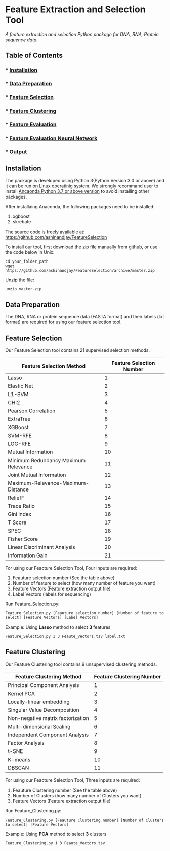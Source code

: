 # Feature Extraction and Selection Tool
*A feature extraction and selection Python package for DNA, RNA, Protein sequence data.*

## Table of Contents

### * [Installation](#Installation)
### * [Data Preparation](#Data-Preparation)

### * [Feature Selection](#Feature-Selection)
### * [Feature Clustering](#Feature-Clustering)
### * [Feature Evaluation](#Feature-Evaluation)
### * [Feature Evaluation Neural Network](#Feature-Evaluation-Neural-Network)
### * [Output](#Output)

## Installation

The package is developed using Python 3(Python Version 3.0 or above) and it can be run on Linux operatinig system. We strongly recommand user to install [Ancaonda Python 3.7 or above version](https://www.anaconda.com/distribution/) to avoid installing other packages.

After installaing Anaconda, the following packages need to be installed:
1. xgboost
2. skrebate

The source code is freely available at: https://github.com/ashinandjay/FeatureSelection

To install our tool, first download the zip file manually from github, or use the code below in Unix:
```{r,engine='bash',eval=FALSE, download}
cd your_folder_path
wget https://github.com/ashinandjay/FeatureSelection/archive/master.zip
```
Unzip the file:
```{r,engine='bash',eval=FALSE, unzip}
unzip master.zip
```

## Data Preparation

The DNA, RNA or protein sequence data (FASTA format) and their labels (txt format) are required for using our feature selection tool.

## Feature Selection

Our Feature Selection tool contains 21 supervised selection methods.

Feature Selection Method | Feature Selection Number
------------------------ | -------------------------
Lasso | 1
Elastic Net | 2
L1-SVM | 3
CHI2 | 4
Pearson Correlation | 5
ExtraTree | 6
XGBoost | 7
SVM-RFE | 8
LOG-RFE | 9
Mutual Information | 10
Minimum Redundancy Maximum Relevance | 11
Joint Mutual Information | 12
Maximum-Relevance-Maximum-Distance | 13
ReliefF | 14
Trace Ratio | 15
Gini index | 16
T Score | 17
SPEC | 18
Fisher Score | 19
Linear Discriminant Analysis | 20
Information Gain  | 21

For using our Feacture Selection Tool, Four inputs are required: 
1. Feauture selection number (See the table above)
2. Number of feature to select (how many number of feature you want)
3. Feature Vectors (Feature extraction output file)
4. Label Vectors (labels for sequencing)

Run Feature_Selection.py:
```{r,engine='bash',eval=FALSE}
Feature_Selection.py [Feauture selection number] [Number of feature to select] [Feature Vectors] [Label Vectors]
```

Example: Using **Lasso** method to select **3** features
```{r,engine='bash',eval=FALSE}
Feature_Selection.py 1 3 Feaute_Vectors.tsv label.txt
```

## Feature Clustering
Our Feature Clustering tool contains 9 unsupervised clustering methods.

Feature Clustering Method | Feature Clustering Number
------------------------ | -------------------------
Principal Component Analysis | 1
Kernel PCA | 2
Locally-linear embedding | 3
Singular Value Decomposition | 4
Non-negative matrix factorization | 5
Multi-dimensional Scaling | 6
Independent Component Analysis | 7
Factor Analysis | 8
t-SNE | 9
K-means | 10
DBSCAN | 11

For using our Feacture Selection Tool, Three inputs are required: 
1. Feauture Clustering number (See the table above)
2. Number of Clusters (how many number of Clusters you want)
3. Feature Vectors (Feature extraction output file)

Run Feature_Clustering.py:
```{r,engine='bash',eval=FALSE}
Feature_Clustering.py [Feauture Clustering number] [Number of Clusters to select] [Feature Vectors]
```

Example: Using **PCA** method to select **3** clusters
```{r,engine='bash',eval=FALSE}
Feature_Clustering.py 1 3 Feaute_Vectors.tsv
